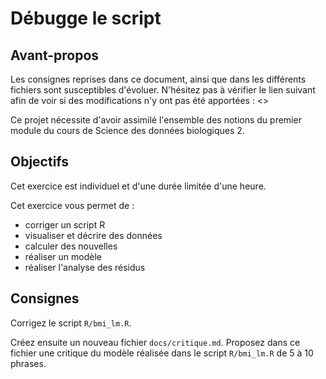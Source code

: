# Débugge le script

## Avant-propos

Les consignes reprises dans ce document, ainsi que dans les différents fichiers sont susceptibles d'évoluer. N'hésitez pas à vérifier le lien suivant afin de voir si des modifications n'y ont pas été apportées : \<\>

Ce projet nécessite d'avoir assimilé l'ensemble des notions du premier module du cours de Science des données biologiques 2.

## Objectifs

Cet exercice est individuel et d'une durée limitée d'une heure.

Cet exercice vous permet de :

-   corriger un script R
-   visualiser et décrire des données
-   calculer des nouvelles
-   réaliser un modèle
-   réaliser l'analyse des résidus

## Consignes

Corrigez le script `R/bmi_lm.R`.

Créez ensuite un nouveau fichier `docs/critique.md`. Proposez dans ce fichier une critique du modèle réalisée dans le script `R/bmi_lm.R` de 5 à 10 phrases.
